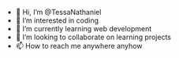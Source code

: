 - 👋 Hi, I’m @TessaNathaniel
- 👀 I’m interested in coding
- 🌱 I’m currently learning web development
- 💞️ I’m looking to collaborate on learning projects
- 📫 How to reach me anywhere anyhow

<!---
TessaNathaniel/TessaNathaniel is a ✨ special ✨ repository because its `README.md` (this file) appears on your GitHub profile.
You can click the Preview link to take a look at your changes.
--->
